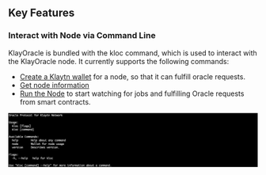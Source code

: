 ## Key Features

### Interact with Node via Command Line
KlayOracle is bundled with the kloc command, which is used to interact with the KlayOracle node. It currently supports the following commands:

* [Create a Klaytn wallet](https://klayoracle.gitbook.io/klayoracle-documentation/components/kloc-command) for a node, so that it can fulfill oracle requests.
* [Get node information](https://klayoracle.gitbook.io/klayoracle-documentation/components/kloc-command)
* [Run the Node](https://klayoracle.gitbook.io/klayoracle-documentation/components/kloc-command) to start watching for jobs and fulfilling Oracle requests from smart contracts.

![Kloc Terminal](https://github.com/alofeoluwafemi/klay-oracle-presentation/blob/master/images/demo-kloc.png)
